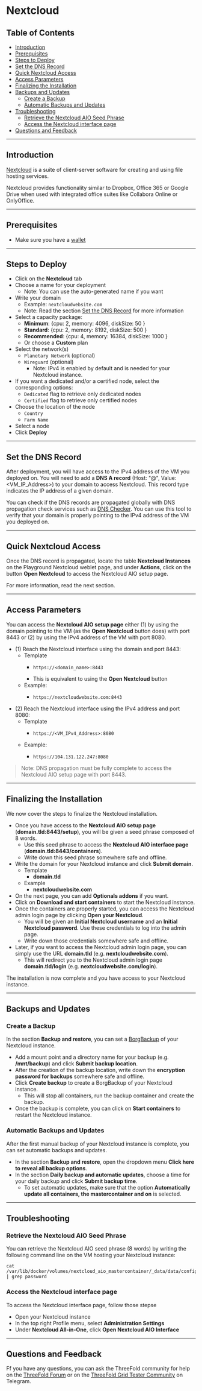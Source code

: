 <h1> Nextcloud </h1>

<h2> Table of Contents </h2>

- [Introduction](#introduction)
- [Prerequisites](#prerequisites)
- [Steps to Deploy](#steps-to-deploy)
- [Set the DNS Record](#set-the-dns-record)
- [Quick Nextcloud Access](#quick-nextcloud-access)
- [Access Parameters](#access-parameters)
- [Finalizing the Installation](#finalizing-the-installation)
- [Backups and Updates](#backups-and-updates)
  - [Create a Backup](#create-a-backup)
  - [Automatic Backups and Updates](#automatic-backups-and-updates)
- [Troubleshooting](#troubleshooting)
  - [Retrieve the Nextcloud AIO Seed Phrase](#retrieve-the-nextcloud-aio-seed-phrase)
  - [Access the Nextcloud interface page](#access-the-nextcloud-interface-page)
- [Questions and Feedback](#questions-and-feedback)

***

## Introduction

[Nextcloud](https://nextcloud.com/) is a suite of client-server software for creating and using file hosting services. 

Nextcloud provides functionality similar to Dropbox, Office 365 or Google Drive when used with integrated office suites like Collabora Online or OnlyOffice.

***

## Prerequisites

- Make sure you have a [wallet](./wallet_connector.md)

***

## Steps to Deploy

* Click on the **Nextcloud** tab
* Choose a name for your deployment
  * Note: You can use the auto-generated name if you want
* Write your domain
  * Example: `nextcloudwebsite.com`
  * Note: Read the section [Set the DNS Record](#set-the-dns-record) for more information
* Select a capacity package:
    * **Minimum**: {cpu: 2, memory: 4096, diskSize: 50 }
    * **Standard**: {cpu: 2, memory: 8192, diskSize: 500 }
    * **Recommended**: {cpu: 4, memory: 16384, diskSize: 1000 }
    * Or choose a **Custom** plan
* Select the network(s)
  * `Planetary Network` (optional)
  * `Wireguard` (optional)
    * Note: IPv4 is enabled by default and is needed for your Nextcloud instance.
* If you want a dedicated and/or a certified node, select the corresponding options:
  * `Dedicated` flag to retrieve only dedicated nodes 
  * `Certified` flag to retrieve only certified nodes 
* Choose the location of the node
   * `Country`
   * `Farm Name`
* Select a node 
* Click **Deploy**

***

## Set the DNS Record

After deployment, you will have access to the IPv4 address of the VM you deployed on. You will need to add a **DNS A record** (Host: "@", Value: <VM_IP_Address>) to your domain to access Nextcloud. This record type indicates the IP address of a given domain.

You can check if the DNS records are propagated globally with DNS propagation check services such as [DNS Checker](https://dnschecker.org/). You can use this tool to verify that your domain is properly pointing to the IPv4 address of the VM you deployed on.

***

## Quick Nextcloud Access

Once the DNS record is propagated, locate the table **Nextcloud Instances** on the Playground Nextcloud weblet page, and under **Actions**, click on the button **Open Nextcloud** to access the Nextcloud AIO setup page.

For more information, read the next section.

***

## Access Parameters

You can access the **Nextcloud AIO setup page** either (1) by using the domain pointing to the VM (as the **Open Nextcloud** button does) with port 8443 or (2) by using the IPv4 address of the VM with port 8080.

* (1) Reach the Nextcloud interface using the domain and port 8443:
  * Template
    * ```
      https://<domain_name>:8443
      ```
    * This is equivalent to using the **Open Nextcloud** button
  * Example:
    * ```
      https://nextcloudwebsite.com:8443
      ```
* (2) Reach the Nextcloud interface using the IPv4 address and port 8080:
  * Template
    * ```
      https://<VM_IPv4_Address>:8080
      ```
  * Example:
    * ```
      https://104.131.122.247:8080
      ```

> Note: DNS propagation must be fully complete to access the Nextcloud AIO setup page with port 8443.

***

## Finalizing the Installation

We now cover the steps to finalize the Nextcloud installation.

* Once you have access to the **Nextcloud AIO setup page** (**domain.tld:8443/setup**), you will be given a seed phrase composed of 8 words. 
  * Use this seed phrase to access the **Nextcloud AIO interface page** (**domain.tld:8443/containers**).
  * Write down this seed phrase somewhere safe and offline.
* Write the domain for your Nextcloud instance and click **Submit domain**.
  * Template
    * **domain.tld**
  * Example
    * **nextcloudwebsite.com**
* On the next page, you can add **Optionals addons** if you want.
* Click on **Download and start containers** to start the Nextcloud instance. 
* Once the containers are properly started, you can access the Nextcloud admin login page by clicking **Open your Nextcloud**. 
  * You will be given an **Initial Nextcloud username** and an **Initial Nextcloud password**. Use these credentials to log into the admin page.
  * Write down those credentials somewhere safe and offline.
* Later, if you want to access the Nextcloud admin login page, you can simply use the URL **domain.tld** (e.g. **nextcloudwebsite.com**). 
  * This will redirect you to the Nextcloud admin login page **domain.tld/login** (e.g. **nextcloudwebsite.com/login**).

The installation is now complete and you have access to your Nextcloud instance.

***

## Backups and Updates

### Create a Backup

In the section **Backup and restore**, you can set a [BorgBackup](https://www.borgbackup.org/) of your Nextcloud instance.

* Add a mount point and a directory name for your backup (e.g. **/mnt/backup**) and click **Submit backup location**.
* After the creation of the backup location, write down the **encryption password for backups** somewhere safe and offline.
* Click **Create backup** to create a BorgBackup of your Nextcloud instance.
  * This will stop all containers, run the backup container and create the backup. 
* Once the backup is complete, you can click on **Start containers** to restart the Nextcloud instance.

### Automatic Backups and Updates

After the first manual backup of your Nextcloud instance is complete, you can set automatic backups and updates.

* In the section **Backup and restore**, open the dropdown menu **Click here to reveal all backup options**. 
* In the section **Daily backup and automatic updates**, choose a time for your daily backup and click **Submit backup time**.
  * To set automatic updates, make sure that the option **Automatically update all containers, the mastercontainer and on** is selected.

***

## Troubleshooting

### Retrieve the Nextcloud AIO Seed Phrase

You can retrieve the Nextcloud AIO seed phrase (8 words) by writing the following command line on the VM hosting your Nextcloud instance:

```
cat /var/lib/docker/volumes/nextcloud_aio_mastercontainer/_data/data/configuration.json | grep password
```

### Access the Nextcloud interface page

To access the Nextcloud interface page, follow those stepse

* Open your Nextcloud instance
* In the top right Profile menu, select **Administration Settings**
* Under **Nextcloud All-in-One**, click **Open Nextcloud AIO Interface**

***

## Questions and Feedback

Ff you have any questions, you can ask the ThreeFold community for help on the [ThreeFold Forum](http://forum.threefold.io/) or on the [ThreeFold Grid Tester Community](https://t.me/threefoldtesting) on Telegram.